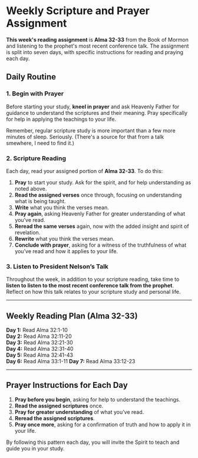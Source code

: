 # Weekly Scripture and Prayer Assignment

**This week's reading assignment** is **Alma 32-33** from the Book of Mormon and listening to the prophet's most recent conference talk. The assignment is split into seven days, with specific instructions for reading and praying each day.

## Daily Routine

### 1. Begin with Prayer
Before starting your study, **kneel in prayer** and ask Heavenly Father for guidance to understand the scriptures and their meaning. Pray specifically for help in applying the teachings to your life.

Remember, regular scripture study is more important than a few more minutes of sleep. Seriously. (There's a source for that from a talk smewhere, I need to find it.)

### 2. Scripture Reading
Each day, read your assigned portion of **Alma 32-33**. To do this:

1. **Pray** to start your study. Ask for the spirit, and for help understanding as noted above.
1. **Read the assigned verses** once through, focusing on understanding what is being taught.
2. **Write** what you think the verses mean. 
2. **Pray again**, asking Heavenly Father for greater understanding of what you’ve read.
3. **Reread the same verses** again, now with the added insight and spirit of revelation.
2. **Rewrite** what you think the verses mean. 
4. **Conclude with prayer**, asking for a witness of the truthfulness of what you’ve read and how it applies to your life.

### 3. Listen to President Nelson’s Talk
Throughout the week, in addition to your scripture reading, take time to **listen to listen to the most recent conference talk from the prophet**. Reflect on how this talk relates to your scripture study and personal life.

---

## Weekly Reading Plan (Alma 32-33)

**Day 1:** Read Alma 32:1-10  
**Day 2:** Read Alma 32:11-20  
**Day 3:** Read Alma 32:21-30  
**Day 4:** Read Alma 32:31-40  
**Day 5:** Read Alma 32:41-43  
**Day 6:** Read Alma 33:1-11
**Day 7:** Read Alma 33:12-23

---

## Prayer Instructions for Each Day

1. **Pray before you begin**, asking for help to understand the teachings.
2. **Read the assigned scriptures** once.
3. **Pray for greater understanding** of what you’ve read.
4. **Reread the assigned scriptures**.
5. **Pray once more**, asking for a confirmation of truth and how to apply it in your life.

By following this pattern each day, you will invite the Spirit to teach and guide you in your study.

